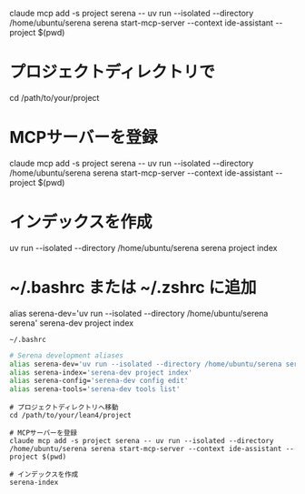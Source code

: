 claude mcp add -s project serena -- uv run --isolated --directory /home/ubuntu/serena serena start-mcp-server --context ide-assistant --project $(pwd)


# プロジェクトディレクトリで
cd /path/to/your/project

# MCPサーバーを登録
claude mcp add -s project serena -- uv run --isolated --directory /home/ubuntu/serena serena start-mcp-server --context ide-assistant --project $(pwd)

# インデックスを作成
uv run --isolated --directory /home/ubuntu/serena serena project index

# ~/.bashrc または ~/.zshrc に追加
alias serena-dev='uv run --isolated --directory /home/ubuntu/serena serena'
serena-dev project index



`~/.bashrc`
```bash
# Serena development aliases
alias serena-dev='uv run --isolated --directory /home/ubuntu/serena serena'
alias serena-index='serena-dev project index'
alias serena-config='serena-dev config edit'
alias serena-tools='serena-dev tools list'
```

```
# プロジェクトディレクトリへ移動
cd /path/to/your/lean4/project

# MCPサーバーを登録
claude mcp add -s project serena -- uv run --isolated --directory /home/ubuntu/serena serena start-mcp-server --context ide-assistant --project $(pwd)

# インデックスを作成
serena-index
```
